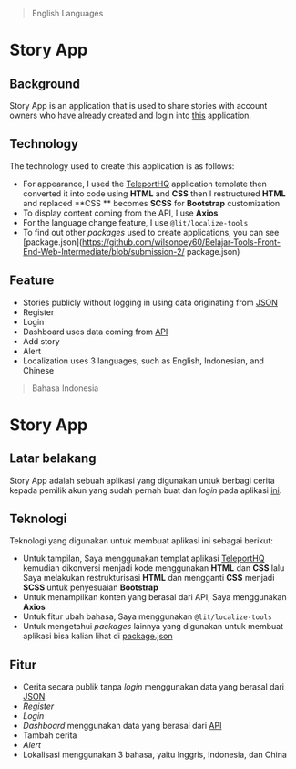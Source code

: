 > English Languages

# Story App

## Background
Story App is an application that is used to share stories with account owners who have already created and login into [this](https://storyapp-409f8.web.app/login.html) application.

## Technology
The technology used to create this application is as follows:
-   For appearance, I used the [TeleportHQ](https://teleporthq.io) application template then converted it into code using **HTML** and **CSS** then I restructured **HTML** and replaced **CSS ** becomes **SCSS** for **Bootstrap** customization
-   To display content coming from the API, I use **Axios**
-   For the language change feature, I use `@lit/localize-tools`
-   To find out other *packages* used to create applications, you can see [package.json](https://github.com/wilsonoey60/Belajar-Tools-Front-End-Web-Intermediate/blob/submission-2/ package.json)

## Feature
-   Stories publicly without logging in using data originating from [JSON](https://github.com/wilsonoey60/Belajar-Tools-Front-End-Web-Intermediate/blob/submission-2/src/public/data/data.json)
-   Register
-   Login
-   Dashboard uses data coming from [API](https://story-api.dicoding.dev/v1/#/)
-   Add story
-   Alert
-   Localization uses 3 languages, such as English, Indonesian, and Chinese

> Bahasa Indonesia

# Story App

## Latar belakang
Story App adalah sebuah aplikasi yang digunakan untuk berbagi cerita kepada pemilik akun yang sudah pernah buat dan *login* pada aplikasi [ini](https://storyapp-409f8.web.app/login.html).

## Teknologi
Teknologi yang digunakan untuk membuat aplikasi ini sebagai berikut:
-   Untuk tampilan, Saya menggunakan templat aplikasi [TeleportHQ](https://teleporthq.io) kemudian dikonversi menjadi kode menggunakan **HTML** dan **CSS** lalu Saya melakukan restrukturisasi **HTML** dan mengganti **CSS** menjadi **SCSS** untuk penyesuaian **Bootstrap**
-   Untuk menampilkan konten yang berasal dari API, Saya menggunakan **Axios**
-   Untuk fitur ubah bahasa, Saya menggunakan `@lit/localize-tools`
-   Untuk mengetahui *packages* lainnya yang digunakan untuk membuat aplikasi bisa kalian lihat di [package.json](https://github.com/wilsonoey60/Belajar-Tools-Front-End-Web-Intermediate/blob/submission-2/package.json)

## Fitur
-   Cerita secara publik tanpa *login* menggunakan data yang berasal dari [JSON](https://github.com/wilsonoey60/Belajar-Tools-Front-End-Web-Intermediate/blob/submission-2/src/public/data/data.json)
-   *Register*
-   *Login*
-   *Dashboard* menggunakan data yang berasal dari [API](https://story-api.dicoding.dev/v1/#/)
-   Tambah cerita
-   *Alert*
-   Lokalisasi menggunakan 3 bahasa, yaitu Inggris, Indonesia, dan China
